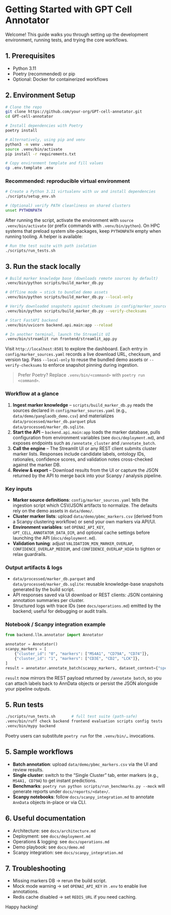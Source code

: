 # Getting Started with GPT Cell Annotator

Welcome! This guide walks you through setting up the development environment, running tests, and trying the core workflows.

## 1. Prerequisites
- Python 3.11
- Poetry (recommended) or pip
- Optional: Docker for containerized workflows

## 2. Environment Setup
```bash
# Clone the repo
git clone https://github.com/your-org/GPT-cell-annotator.git
cd GPT-cell-annotator

# Install dependencies with Poetry
poetry install

# Alternatively, using pip and venv
python3 -m venv .venv
source .venv/bin/activate
pip install -r requirements.txt

# Copy environment template and fill values
cp .env.template .env
```

### Recommended: reproducible virtual environment
```bash
# Create a Python 3.11 virtualenv with uv and install dependencies
./scripts/setup_env.sh

# (Optional) verify PATH cleanliness on shared clusters
unset PYTHONPATH
```
After running the script, activate the environment with `source .venv/bin/activate` (or prefix commands with `.venv/bin/python`). On HPC systems that preload system site-packages, keep `PYTHONPATH` empty when running tooling. A helper is available:
```bash
# Run the test suite with path isolation
./scripts/run_tests.sh
```

## 3. Run the stack locally
```bash
# Build marker knowledge base (downloads remote sources by default)
.venv/bin/python scripts/build_marker_db.py

# Offline mode → stick to bundled demo assets
.venv/bin/python scripts/build_marker_db.py --local-only

# Verify downloaded snapshots against checksums in config/marker_sources.yaml
.venv/bin/python scripts/build_marker_db.py --verify-checksums

# Start FastAPI backend
.venv/bin/uvicorn backend.api.main:app --reload

# In another terminal, launch the Streamlit UI
.venv/bin/streamlit run frontend/streamlit_app.py
```
Visit `http://localhost:8501` to explore the dashboard. Each entry in `config/marker_sources.yaml` records a live download URL, checksum, and version tag. Pass `--local-only` to reuse the bundled demo assets or `--verify-checksums` to enforce snapshot pinning during ingestion.
> Prefer Poetry? Replace `.venv/bin/<command>` with `poetry run <command>`.

### Workflow at a glance
1. **Ingest marker knowledge** – `scripts/build_marker_db.py` reads the sources declared in `config/marker_sources.yaml` (e.g., `data/demo/panglaodb_demo.csv`) and materializes `data/processed/marker_db.parquet` plus `data/processed/marker_db.sqlite`.
2. **Start the API** – `backend.api.main:app` loads the marker database, pulls configuration from environment variables (see `docs/deployment.md`), and exposes endpoints such as `/annotate_cluster` and `/annotate_batch`.
3. **Call the engine** – The Streamlit UI or any REST client submits cluster marker lists. Responses include candidate labels, ontology IDs, rationales, confidence scores, and validation notes cross-checked against the marker DB.
4. **Review & export** – Download results from the UI or capture the JSON returned by the API to merge back into your Scanpy / analysis pipeline.

### Key inputs
- **Marker source definitions**: `config/marker_sources.yaml` tells the ingestion script which CSV/JSON artifacts to normalize. The defaults rely on the demo assets in `data/demo/`.
- **Cluster marker lists**: upload `data/demo/pbmc_markers.csv` (derived from a Scanpy clustering workflow) or send your own markers via API/UI.
- **Environment variables**: set `OPENAI_API_KEY`, `GPT_CELL_ANNOTATOR_DATA_DIR`, and optional cache settings before launching the API (`docs/deployment.md`).
- **Validation tuning**: adjust `VALIDATION_MIN_MARKER_OVERLAP`, `CONFIDENCE_OVERLAP_MEDIUM`, and `CONFIDENCE_OVERLAP_HIGH` to tighten or relax guardrails.

### Output artifacts & logs
- `data/processed/marker_db.parquet` and `data/processed/marker_db.sqlite`: reusable knowledge-base snapshots generated by the build script.
- API responses saved via UI download or REST clients: JSON containing annotation summaries per cluster.
- Structured logs with trace IDs (see `docs/operations.md`) emitted by the backend; useful for debugging or audit trails.

### Notebook / Scanpy integration example
```python
from backend.llm.annotator import Annotator

annotator = Annotator()
scanpy_markers = [
    {"cluster_id": "0", "markers": ["MS4A1", "CD79A", "CD74"]},
    {"cluster_id": "1", "markers": ["CD3E", "CD2", "LCK"]},
]
result = annotator.annotate_batch(scanpy_markers, dataset_context={"species": "Homo sapiens"})
```
`result` now mirrors the REST payload returned by `/annotate_batch`, so you can attach labels back to AnnData objects or persist the JSON alongside your pipeline outputs.

## 5. Run tests
```bash
./scripts/run_tests.sh       # full test suite (path-safe)
.venv/bin/ruff check backend frontend evaluation scripts config tests
.venv/bin/mypy backend
```
Poetry users can substitute `poetry run` for the `.venv/bin/…` invocations.

## 5. Sample workflows
- **Batch annotation**: upload `data/demo/pbmc_markers.csv` via the UI and review results.
- **Single cluster**: switch to the “Single Cluster” tab, enter markers (e.g., `MS4A1, CD79A`) to get instant predictions.
- **Benchmarks**: `poetry run python scripts/run_benchmarks.py --mock` will generate reports under `docs/reports/<date>/`.
- **Scanpy notebooks**: follow `docs/scanpy_integration.md` to annotate `AnnData` objects in-place or via CLI.

## 6. Useful documentation
- Architecture: see `docs/architecture.md`
- Deployment: see `docs/deployment.md`
- Operations & logging: see `docs/operations.md`
- Demo playbook: see `docs/demo.md`
- Scanpy integration: see `docs/scanpy_integration.md`

## 7. Troubleshooting
- Missing markers DB → rerun the build script.
- Mock mode warning → set `OPENAI_API_KEY` in `.env` to enable live annotations.
- Redis cache disabled → set `REDIS_URL` if you need caching.

Happy hacking!
